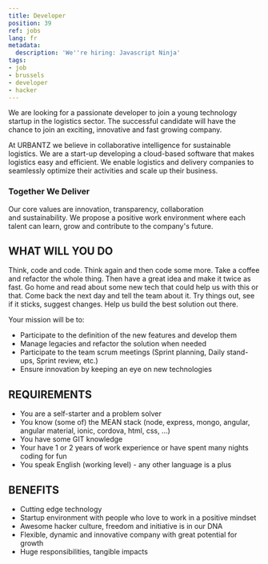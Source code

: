 ```yaml
---
title: Developer
position: 39
ref: jobs
lang: fr
metadata:
  description: 'We''re hiring: Javascript Ninja'
tags:
- job
- brussels
- developer
- hacker
---
```


We are looking for a passionate developer to join a young technology startup in the logistics sector. The successful candidate will have the chance to join an exciting, innovative and fast growing company.

At URBANTZ we believe in collaborative intelligence for sustainable logistics.
We are a start-up developing a cloud-based software that makes logistics easy and efficient. We enable logistics and delivery companies to seamlessly optimize their activities and scale up their business. 

### Together We Deliver
Our core values are innovation, transparency, collaboration and sustainability.
We propose a positive work environment where each talent can learn, grow and contribute to the company's future.


## WHAT WILL YOU DO

Think, code and code. Think again and then code some more. Take a coffee and refactor the whole thing. Then have a great idea and make it twice as fast. Go home and read about some new tech that could help us with this or that. Come back the next day and tell the team about it. Try things out, see if it sticks, suggest changes. Help us build the best solution out there.

Your mission will be to:
-	Participate to the definition of the new features and develop them
-	Manage legacies and refactor the solution when needed
-	Participate to the team scrum meetings (Sprint planning, Daily stand-ups, Sprint review, etc.)
-	Ensure innovation by keeping an eye on new technologies

## REQUIREMENTS

- You are a self-starter and a problem solver 
- You know (some of) the MEAN stack (node, express, mongo, angular, angular material, ionic, cordova, html, css, ...)
- You have some GIT knowledge
- Your have 1 or 2 years of work experience or have spent many nights coding for fun
- You speak English (working level) - any other language is a plus

## BENEFITS

- Cutting edge technology
- Startup environment with people who love to work in a positive mindset
- Awesome hacker culture, freedom and initiative is in our DNA
- Flexible, dynamic and innovative company with great potential for growth 
- Huge responsibilities, tangible impacts
